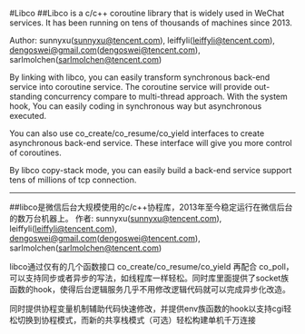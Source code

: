 #Libco
##Libco is a c/c++ coroutine library that is widely used in WeChat services. It has been running on tens of thousands of machines since 2013.

Author: sunnyxu(sunnyxu@tencent.com), leiffyli(leiffyli@tencent.com), dengoswei@gmail.com(dengoswei@tencent.com), sarlmolchen(sarlmolchen@tencent.com)

By linking with libco, you can easily transform synchronous back-end service into coroutine service. The coroutine service will provide out-standing concurrency compare to multi-thread approach. With the system hook, You can easily coding in synchronous way but asynchronous executed.

You can also use co_create/co_resume/co_yield interfaces to create asynchronous back-end service. These interface will give you more control of coroutines.

By libco copy-stack mode, you can easily build a back-end service support tens of millions of tcp connection.
***
##libco是微信后台大规模使用的c/c++协程库，2013年至今稳定运行在微信后台的数万台机器上。
作者: sunnyxu(sunnyxu@tencent.com), leiffyli(leiffyli@tencent.com), dengoswei@gmail.com(dengoswei@tencent.com), sarlmolchen(sarlmolchen@tencent.com)

libco通过仅有的几个函数接口 co_create/co_resume/co_yield 再配合 co_poll，可以支持同步或者异步的写法，如线程库一样轻松。同时库里面提供了socket族函数的hook，使得后台逻辑服务几乎不用修改逻辑代码就可以完成异步化改造。

同时提供协程变量机制辅助代码快速修改，并提供env族函数的hook以支持cgi轻松切换到协程模式，而新的共享栈模式（可选）轻松构建单机千万连接
